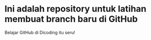 # Ini adalah repository untuk latihan membuat branch baru di GitHub
Belajar GitHub di Dicoding itu seru!
